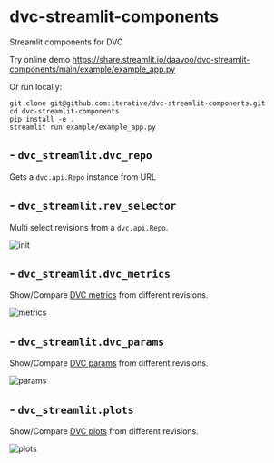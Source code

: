 # dvc-streamlit-components

Streamlit components for DVC 

Try online demo https://share.streamlit.io/daavoo/dvc-streamlit-components/main/example/example_app.py

Or run locally:

```
git clone git@github.com:iterative/dvc-streamlit-components.git
cd dvc-streamlit-components
pip install -e .
streamlit run example/example_app.py
```

## - `dvc_streamlit.dvc_repo`

Gets a `dvc.api.Repo` instance from URL

## - `dvc_streamlit.rev_selector`

Multi select revisions from a `dvc.api.Repo`.

![init](img/init.gif)

## - `dvc_streamlit.dvc_metrics`

Show/Compare [DVC metrics](https://dvc.org/doc/command-reference/metrics) from different revisions.

![metrics](img/metrics.gif)

## - `dvc_streamlit.dvc_params`

Show/Compare [DVC params](https://dvc.org/doc/command-reference/params) from different revisions.

![params](img/params.gif)

## - `dvc_streamlit.plots`

Show/Compare [DVC plots](https://dvc.org/doc/command-reference/plots) from different revisions.

![plots](img/plots.gif)

